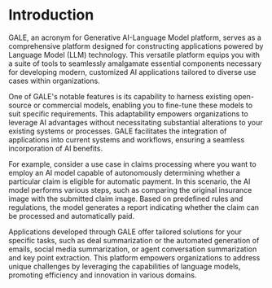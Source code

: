 # Introduction

GALE, an acronym for Generative AI-Language Model platform, serves as a comprehensive platform designed for constructing applications powered by Language Model (LLM) technology. This versatile platform equips you with a suite of tools to seamlessly amalgamate essential components necessary for developing modern, customized AI applications tailored to diverse use cases within organizations.

One of GALE's notable features is its capability to harness existing open-source or commercial models, enabling you to fine-tune these models to suit specific requirements. This adaptability empowers organizations to leverage AI advantages without necessitating substantial alterations to your existing systems or processes. GALE facilitates the integration of applications into current systems and workflows, ensuring a seamless incorporation of AI benefits.

For example, consider a use case in claims processing where you want to employ an AI model capable of autonomously determining whether a particular claim is eligible for automatic payment. In this scenario, the AI model performs various steps, such as comparing the original insurance image with the submitted claim image. Based on predefined rules and regulations, the model generates a report indicating whether the claim can be processed and automatically paid.

Applications developed through GALE offer tailored solutions for your specific tasks, such as deal summarization or the automated generation of emails, social media summarization, or agent conversation summarization and key point extraction. This platform empowers organizations to address unique challenges by leveraging the capabilities of language models, promoting efficiency and innovation in various domains.
